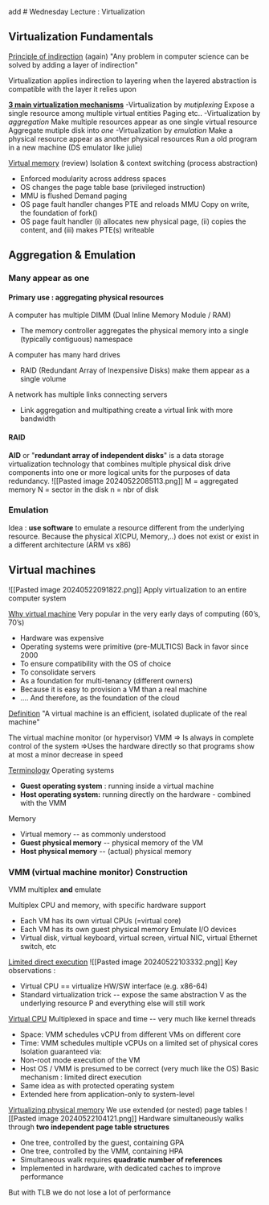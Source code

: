 add # Wednesday Lecture : Virtualization 
## Virtualization Fundamentals

<u>Principle of indirection</u> (again)
"Any problem in computer science can be solved by adding a layer of indirection"

Virtualization applies indirection to layering when the layered abstraction is compatible with the layer it relies upon

<u><b>3 main virtualization mechanisms</b></u>
-Virtualization by *mutiplexing*
	Expose a single resource among multiple virtual entities
	Paging etc..
-Virtualization by *aggregation*
	Make multiple resources appear as one single virtual resource
	Aggregate mutiple disk into *one*
-Virtualization by *emulation*
	Make a physical resource appear as another physical resources
	Run a old program in a new machine (DS emulator like julie)

<u>Virtual memory</u> (review)
Isolation & context switching (process abstraction)
- Enforced modularity across address spaces
- OS changes the page table base (privileged instruction)
- MMU is flushed
Demand paging
- OS page fault handler changes PTE and reloads MMU 
Copy on write, the foundation of fork()
- OS page fault handler (i) allocates new physical page, (ii) copies the content, and (iii) makes PTE(s) writeable
## Aggregation & Emulation 
### Many appear as one
#### Primary use : aggregating physical resources 

A computer has multiple DIMM (Dual Inline Memory Module / RAM)
- The memory controller aggregates the physical memory into a single (typically contiguous) namespace

A computer has many hard drives
- RAID (Redundant Array of Inexpensive Disks) make them appear as a single volume

A network has multiple links connecting servers
- Link aggregation and multipathing create a virtual link with more bandwidth

#### RAID 
**AID** or "**redundant array of independent disks**" is a data storage virtualization technology that combines multiple physical disk drive components into one or more logical units for the purposes of data redundancy. 
![[Pasted image 20240522085113.png]]
M = aggregated memory 
N = sector in the disk
n = nbr of disk

### Emulation 
Idea : **use software** to emulate a resource different from the underlying resource. 
Because the physical *X*(CPU, Memory,..) does not exist or exist in a different architecture (ARM vs x86)

## Virtual machines
![[Pasted image 20240522091822.png]]
Apply virtualization to an entire computer system 

<u>Why virtual machine</u>
Very popular in the very early days of computing (60’s, 70’s)
-  Hardware was expensive
- Operating systems were primitive (pre-MULTICS)
Back in favor since 2000
- To ensure compatibility with the OS of choice
- To consolidate servers
- As a foundation for multi-tenancy (different owners)
- Because it is easy to provision a VM than a real machine
- …. And therefore, as the foundation of the cloud

<u>Definition</u>
"A virtual machine is an efficient, isolated duplicate of the real machine"

The virtual machine monitor (or hypervisor) VMM
=> Is always in complete control of the system
=>Uses the hardware directly so that programs show at most a minor decrease in speed

<u>Terminology</u>
Operating systems
- **Guest operating system** : running inside a virtual machine
- **Host operating system:** running directly on the hardware - combined with the VMM

Memory
- Virtual memory -- as commonly understood
- **Guest physical memory** -- physical memory of the VM
- **Host physical memory** -- (actual) physical memory

### VMM (virtual machine monitor) Construction

VMM multiplex **and** emulate

Multiplex CPU and memory, with specific hardware support
- Each VM has its own virtual CPUs (=virtual core)
- Each VM has its own guest physical memory
Emulate I/O devices
- Virtual disk, virtual keyboard, virtual screen, virtual NIC, virtual Ethernet switch, etc

<u>Limited direct execution</u>
![[Pasted image 20240522103332.png]]
Key observations : 
- Virtual CPU == virtualize HW/SW interface (e.g. x86-64)
- Standard virtualization trick -- expose the same abstraction V as the underlying resource P and everything else will still work

<u>Virtual CPU</u>
Multiplexed in space and time -- very much like kernel threads
- Space: VMM schedules vCPU from different VMs on different core
- Time: VMM schedules multiple vCPUs on a limited set of physical cores
Isolation guaranteed via:
- Non-root mode execution of the VM
- Host OS / VMM is presumed to be correct (very much like the OS)
Basic mechanism : limited direct execution
- Same idea as with protected operating system
- Extended here from application-only to system-level

<u>Virtualizing physical memory</u> 
We use extended (or nested) page tables 
![[Pasted image 20240522104121.png]]
Hardware simultaneously walks through **two independent page table structures**
- One tree, controlled by the guest, containing GPA
- One tree, controlled by the VMM, containing HPA
- Simultaneous walk requires **quadratic number of references**
- Implemented in hardware, with dedicated caches to improve performance

But with TLB we do not lose a lot of performance 

